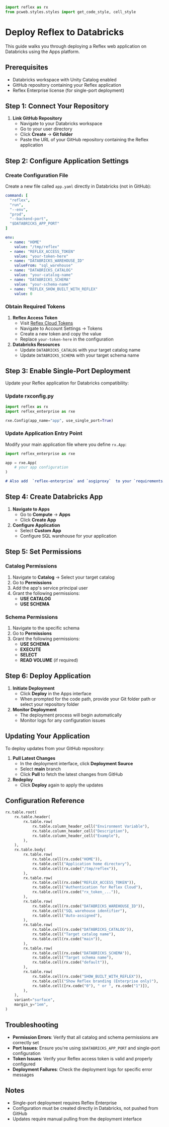 ```python exec
import reflex as rx
from pcweb.styles.styles import get_code_style, cell_style

```

# Deploy Reflex to Databricks

This guide walks you through deploying a Reflex web application on Databricks using the Apps platform.

## Prerequisites

- Databricks workspace with Unity Catalog enabled
- GitHub repository containing your Reflex application
- Reflex Enterprise license (for single-port deployment)

## Step 1: Connect Your Repository

1. **Link GitHub Repository**
   - Navigate to your Databricks workspace
   - Go to your user directory
   - Click **Create** → **Git folder**
   - Paste the URL of your GitHub repository containing the Reflex application

## Step 2: Configure Application Settings

### Create Configuration File

Create a new file called `app.yaml` directly in Databricks (not in GitHub):

```yaml
command: [
  "reflex", 
  "run",
  "--env",
  "prod",
  "--backend-port",
  "$DATABRICKS_APP_PORT"
]

env:
  - name: "HOME"
    value: "/tmp/reflex"
  - name: "REFLEX_ACCESS_TOKEN"
    value: "your-token-here"
  - name: "DATABRICKS_WAREHOUSE_ID"
    valueFrom: "sql_warehouse"
  - name: "DATABRICKS_CATALOG"
    value: "your-catalog-name"
  - name: "DATABRICKS_SCHEMA"
    value: "your-schema-name"
  - name: "REFLEX_SHOW_BUILT_WITH_REFLEX"
    value: 0
```

### Obtain Required Tokens

1. **Reflex Access Token**
   - Visit [Reflex Cloud Tokens](https://cloud.reflex.dev/tokens/)
   - Navigate to Account Settings → Tokens
   - Create a new token and copy the value
   - Replace `your-token-here` in the configuration
2. **Databricks Resources**
   - Update `DATABRICKS_CATALOG` with your target catalog name
   - Update `DATABRICKS_SCHEMA` with your target schema name

## Step 3: Enable Single-Port Deployment

Update your Reflex application for Databricks compatibility:

### Update rxconfig.py

```python
import reflex as rx
import reflex_enterprise as rxe

rxe.Config(app_name="app", use_single_port=True)
```

### Update Application Entry Point

Modify your main application file where you define `rx.App`:

```python
import reflex_enterprise as rxe

app = rxe.App(
    # your app configuration
)
```

```md alert info
# Also add  `reflex-enterprise` and `asgiproxy`  to your `requirements.txt` file.
```

## Step 4: Create Databricks App

1. **Navigate to Apps**
   - Go to **Compute** → **Apps**
   - Click **Create App**
2. **Configure Application**
   - Select **Custom App**
   - Configure SQL warehouse for your application

## Step 5: Set Permissions

### Catalog Permissions

1. Navigate to **Catalog** → Select your target catalog
2. Go to **Permissions**
3. Add the app's service principal user
4. Grant the following permissions:
   - **USE CATALOG**
   - **USE SCHEMA**

### Schema Permissions

1. Navigate to the specific schema
2. Go to **Permissions**
3. Grant the following permissions:
   - **USE SCHEMA**
   - **EXECUTE**
   - **SELECT**
   - **READ VOLUME** (if required)

## Step 6: Deploy Application

1. **Initiate Deployment**
   - Click **Deploy** in the Apps interface
   - When prompted for the code path, provide your Git folder path or select your repository folder
2. **Monitor Deployment**
   - The deployment process will begin automatically
   - Monitor logs for any configuration issues

## Updating Your Application

To deploy updates from your GitHub repository:

1. **Pull Latest Changes**
   - In the deployment interface, click **Deployment Source**
   - Select **main** branch
   - Click **Pull** to fetch the latest changes from GitHub
2. **Redeploy**
   - Click **Deploy** again to apply the updates

## Configuration Reference

```python eval
rx.table.root(
    rx.table.header(
        rx.table.row(
            rx.table.column_header_cell("Environment Variable"),
            rx.table.column_header_cell("Description"),
            rx.table.column_header_cell("Example"),
        ),
    ),
    rx.table.body(
        rx.table.row(
            rx.table.cell(rx.code("HOME")),
            rx.table.cell("Application home directory"),
            rx.table.cell(rx.code("/tmp/reflex")),
        ),
        rx.table.row(
            rx.table.cell(rx.code("REFLEX_ACCESS_TOKEN")),
            rx.table.cell("Authentication for Reflex Cloud"),
            rx.table.cell(rx.code("rx_token_...")),
        ),
        rx.table.row(
            rx.table.cell(rx.code("DATABRICKS_WAREHOUSE_ID")),
            rx.table.cell("SQL warehouse identifier"),
            rx.table.cell("Auto-assigned"),
        ),
        rx.table.row(
            rx.table.cell(rx.code("DATABRICKS_CATALOG")),
            rx.table.cell("Target catalog name"),
            rx.table.cell(rx.code("main")),
        ),
        rx.table.row(
            rx.table.cell(rx.code("DATABRICKS_SCHEMA")),
            rx.table.cell("Target schema name"),
            rx.table.cell(rx.code("default")),
        ),
        rx.table.row(
            rx.table.cell(rx.code("SHOW_BUILT_WITH_REFLEX")),
            rx.table.cell("Show Reflex branding (Enterprise only)"),
            rx.table.cell([rx.code("0"), " or ", rx.code("1")]),
        ),
    ),
    variant="surface",
    margin_y="1em",
)
```

## Troubleshooting

- **Permission Errors**: Verify that all catalog and schema permissions are correctly set
- **Port Issues**: Ensure you're using `$DATABRICKS_APP_PORT` and single-port configuration
- **Token Issues**: Verify your Reflex access token is valid and properly configured
- **Deployment Failures**: Check the deployment logs for specific error messages

## Notes

- Single-port deployment requires Reflex Enterprise
- Configuration must be created directly in Databricks, not pushed from GitHub
- Updates require manual pulling from the deployment interface